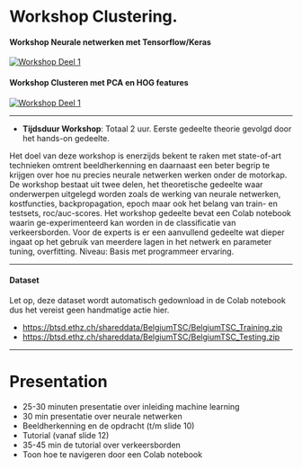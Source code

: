# Workshop Clustering.

#### Workshop Neurale netwerken met Tensorflow/Keras
[![Workshop Deel 1](https://colab.research.google.com/assets/colab-badge.svg)](https://colab.research.google.com/github/rwsdatalab/verkeersborden/blob/master/notebooks/deel_1_Verkeersborden_classificeren_tf2_keras.ipynb)

#### Workshop Clusteren met PCA en HOG features
[![Workshop Deel 1](https://colab.research.google.com/assets/colab-badge.svg)](https://colab.research.google.com/github/rwsdatalab/verkeersborden/blob/master/notebooks/Verkeersborden_clusteren.ipynb)

----

* **Tijdsduur Workshop**: Totaal 2 uur. Eerste gedeelte theorie gevolgd door het hands-on gedeelte.

Het doel van deze workshop is enerzijds bekent te raken met state-of-art technieken omtrent beeldherkenning en daarnaast een beter begrip te krijgen over hoe nu precies neurale netwerken werken onder de motorkap. De workshop bestaat uit twee delen, het theoretische gedeelte waar onderwerpen uitgelegd worden zoals de werking van neurale netwerken, kostfuncties, backpropagation, epoch maar ook het belang van train- en testsets, roc/auc-scores. Het workshop gedeelte bevat een Colab notebook waarin ge-experimenteerd kan worden in de classificatie van verkeersborden. Voor de experts is er een aanvullend gedeelte wat dieper ingaat op het gebruik van meerdere lagen in het netwerk en parameter tuning, overfitting.
Niveau: Basis met programmeer ervaring.

----

#### Dataset
Let op, deze dataset wordt automatisch gedownload in de Colab notebook dus het vereist geen handmatige actie hier.

* https://btsd.ethz.ch/shareddata/BelgiumTSC/BelgiumTSC_Training.zip
* https://btsd.ethz.ch/shareddata/BelgiumTSC/BelgiumTSC_Testing.zip

----


# Presentation
* 25-30 minuten presentatie over inleiding machine learning
* 30 min presentatie over neurale netwerken
* Beeldherkenning en de opdracht (t/m slide 10)
* Tutorial (vanaf slide 12)
* 35-45 min de tutorial over verkeersborden 
* Toon hoe te navigeren door een Colab notebook

